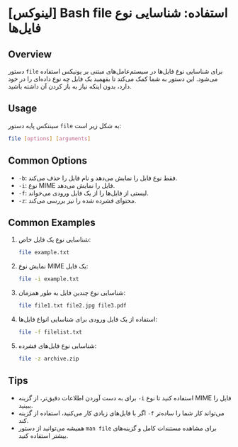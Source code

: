 # [لینوکس] Bash file استفاده: شناسایی نوع فایل‌ها

## Overview
دستور `file` برای شناسایی نوع فایل‌ها در سیستم‌عامل‌های مبتنی بر یونیکس استفاده می‌شود. این دستور به شما کمک می‌کند تا بفهمید یک فایل چه نوع داده‌ای را در خود دارد، بدون اینکه نیاز به باز کردن آن داشته باشید.

## Usage
سینتکس پایه دستور `file` به شکل زیر است:

```bash
file [options] [arguments]
```

## Common Options
- `-b`: فقط نوع فایل را نمایش می‌دهد و نام فایل را حذف می‌کند.
- `-i`: نوع MIME فایل را نمایش می‌دهد.
- `-f`: لیستی از فایل‌ها را از یک فایل ورودی می‌خواند.
- `-z`: محتوای فشرده شده را نیز بررسی می‌کند.

## Common Examples
1. شناسایی نوع یک فایل خاص:
   ```bash
   file example.txt
   ```

2. نمایش نوع MIME یک فایل:
   ```bash
   file -i example.txt
   ```

3. شناسایی نوع چندین فایل به طور همزمان:
   ```bash
   file file1.txt file2.jpg file3.pdf
   ```

4. استفاده از یک فایل ورودی برای شناسایی انواع فایل‌ها:
   ```bash
   file -f filelist.txt
   ```

5. شناسایی نوع فایل‌های فشرده:
   ```bash
   file -z archive.zip
   ```

## Tips
- برای به دست آوردن اطلاعات دقیق‌تر، از گزینه `-i` استفاده کنید تا نوع MIME فایل را ببینید.
- اگر با فایل‌های زیادی کار می‌کنید، استفاده از گزینه `-f` می‌تواند کار شما را ساده‌تر کند.
- همیشه می‌توانید از دستور `man file` برای مشاهده مستندات کامل و گزینه‌های بیشتر استفاده کنید.